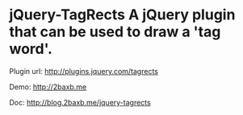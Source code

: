 jQuery-TagRects
A jQuery plugin that can be used to draw a 'tag word'.
==============
Plugin url:
http://plugins.jquery.com/tagrects

Demo:
http://2baxb.me

Doc:
http://blog.2baxb.me/jquery-tagrects
